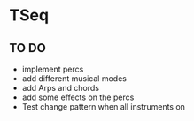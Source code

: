 # TSeq

## TO DO
* implement percs
* add different musical modes
* add Arps and chords
* add some effects on the percs
* Test change pattern when all instruments on
